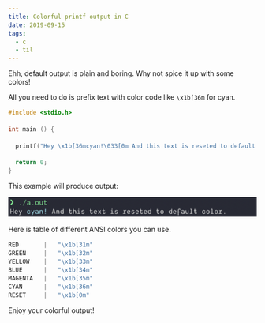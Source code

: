 ```yaml
---
title: Colorful printf output in C
date: 2019-09-15
tags:
  - c
  - til
---
```


Ehh, default output is plain and boring. Why not spice it up with some colors!

All you need to do is prefix text with color code like `\x1b[36m` for cyan.

```c
#include <stdio.h>

int main () {

  printf("Hey \x1b[36mcyan!\033[0m And this text is reseted to default color.");

  return 0;
}
```

This example will produce output:

![output](output.png)

Here is table of different ANSI colors you can use.

```c
RED       |   "\x1b[31m"
GREEN     |   "\x1b[32m"
YELLOW    |   "\x1b[33m"
BLUE      |   "\x1b[34m"
MAGENTA   |   "\x1b[35m"
CYAN      |   "\x1b[36m"
RESET     |   "\x1b[0m"
```

Enjoy your colorful output!
